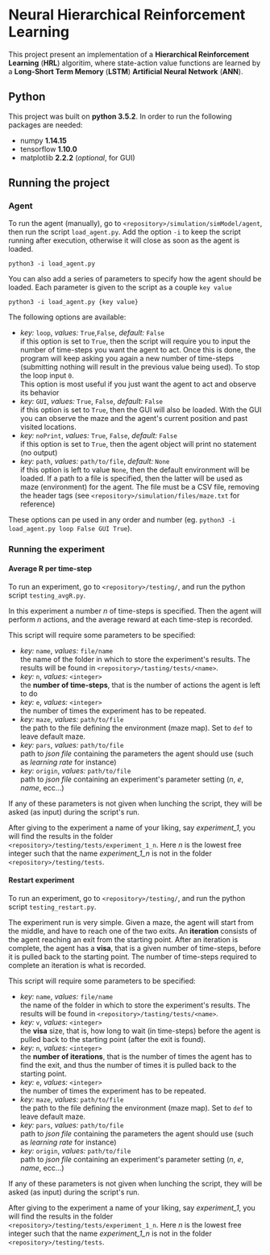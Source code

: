 # Neural Hierarchical Reinforcement Learning

This project present an implementation of a **Hierarchical Reinforcement Learning** (**HRL**) algoritim, where state-action value functions are learned by a **Long-Short Term Memory** (**LSTM**) **Artificial Neural Network** (**ANN**).

## Python

This project was built on **python 3.5.2**. In order to run the following packages are needed:

* numpy **1.14.15**
* tensorflow **1.10.0**
* matplotlib **2.2.2** (*optional*, for GUI)


## Running the project

### Agent

To run the agent (manually), go to `<repository>/simulation/simModel/agent`, then run the script `load_agent.py`. Add the option `-i` to keep the script running after execution, otherwise it will close as soon as the agent is loaded.

```
python3 -i load_agent.py
```

You can also add a series of parameters to specify how the agent should be loaded. Each parameter is given to the script as a couple `key value`

```
python3 -i load_agent.py {key value}
```

The following options are available:

* *key:* `loop`, *values:* `True`,`False`, *default:* `False` <br /> if this option is set to `True`, then the script will require you to input the number of time-steps you want the agent to act. Once this is done, the program will keep asking you again a new number of time-steps (submitting nothing will result in the previous value being used). To stop the loop input `0`. <br/> This option is most useful if you just want the agent to act and observe its behavior
* *key:* `GUI`, *values:* `True`, `False`, *default:* `False` <br /> if this option is set to `True`, then the GUI will also be loaded. With the GUI you can observe the maze and the agent's current position and past visited locations.
* *key:* `noPrint`, *values:* `True`, `False`, *default:* `False` <br /> if this option is set to `True`, then the agent object will print no statement (no output)
* *key:* `path`, *values:* `path/to/file`, *default:* `None` <br /> if this option is left to value `None`, then the default environment will be loaded. If a path to a file is specified, then the latter will be used as maze (environment) for the agent. The file must be a CSV file, removing the header tags (see `<repository>/simulation/files/maze.txt` for reference)

These options can pe used in any order and number (eg. `python3 -i load_agent.py loop False GUI True`).

### Running the experiment

#### Average R per time-step
To run an experiment, go to `<repository>/testing/`, and run the python script `testing_avgR.py`.

In this experiment a number *n* of time-steps is specified. Then the agent will perform *n* actions, and the average reward at each time-step is recorded.

This script will require some parameters to be specified:

* *key:* `name`, *values:* `file/name` <br />  the name of the folder in which to store the experiment's results. The results will be found in `<repository>/tasting/tests/<name>`.
* *key:* `n`, *values:* `<integer>` <br />  the **number of time-steps**, that is the number of actions the agent is left to do
* *key:* `e`, *values:* `<integer>` <br /> the number of times the experiment has to be repeated.
* *key:* `maze`, *values:* `path/to/file` <br />   the path to the file defining the environment (maze map). Set to `def` to leave default maze.
* *key:* `pars`, *values:* `path/to/file` <br />  path to *json file* containing the parameters the agent should use (such as *learning rate* for instance)
* *key:* `origin`, *values:* `path/to/file` <br /> path to *json file* containing an experiment's parameter setting (*n*, *e*, *name*, ecc...) 

If any of these parameters is not given when lunching the script, they will be asked (as input) during the script's run.

After giving to the experiment a name of your liking, say *experiment_1*, you will find the results in the folder `<repository>/testing/tests/experiment_1_n`.
Here *n* is the lowest free integer such that the name *experiment_1_n* is not in the folder `<repository>/testing/tests`.


#### Restart experiment
To run an experiment, go to `<repository>/testing/`, and run the python script `testing_restart.py`.

The experiment run is very simple. Given a maze, the agent will start from the middle, and have to reach one of the two exits.
An **iteration** consists of the agent reaching an exit from the starting point. After an iteration is complete, the agent has a **visa**, that is a given number of time-steps, before it is pulled back to the starting point.
The number of time-steps required to complete an iteration is what is recorded.

This script will require some parameters to be specified:

* *key:* `name`, *values:* `file/name` <br />  the name of the folder in which to store the experiment's results. The results will be found in `<repository>/tasting/tests/<name>`.
* *key:* `v`, *values:* `<integer>` <br />  the **visa** size, that is, how long to wait (in time-steps) before the agent is pulled back to the starting point (after the exit is found).
* *key:* `n`, *values:* `<integer>` <br />  the **number of iterations**, that is the number of times the agent has to find the exit, and thus the number of times it is pulled back to the starting point.
* *key:* `e`, *values:* `<integer>` <br /> the number of times the experiment has to be repeated.
* *key:* `maze`, *values:* `path/to/file` <br />   the path to the file defining the environment (maze map). Set to `def` to leave default maze.
* *key:* `pars`, *values:* `path/to/file` <br />  path to *json file* containing the parameters the agent should use (such as *learning rate* for instance)
* *key:* `origin`, *values:* `path/to/file` <br /> path to *json file* containing an experiment's parameter setting (*n*, *e*, *name*, ecc...) 

If any of these parameters is not given when lunching the script, they will be asked (as input) during the script's run.

After giving to the experiment a name of your liking, say *experiment_1*, you will find the results in the folder `<repository>/testing/tests/experiment_1_n`.
Here *n* is the lowest free integer such that the name *experiment_1_n* is not in the folder `<repository>/testing/tests`.
